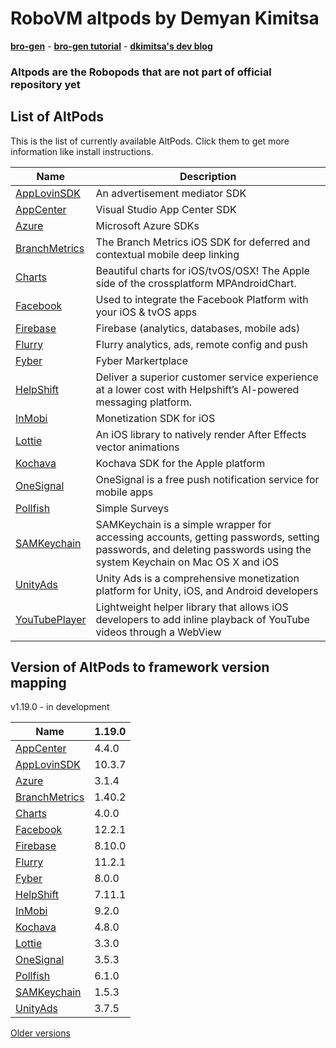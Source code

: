 # RoboVM altpods by Demyan Kimitsa
[**bro-gen**](https://github.com/dkimitsa/robovm-bro-gen) -
[**bro-gen tutorial**](https://dkimitsa.github.io/2017/10/19/bro-gen-tutorial/) -
[**dkimitsa's dev blog**](https://dkimitsa.github.io/)

### Altpods are the Robopods that are not part of official repository yet


## List of AltPods

This is the list of currently available AltPods. Click them to get more information like install instructions.

| Name                               | Description                                                                            |
|------------------------------------|----------------------------------------------------------------------------------------|
| [AppLovinSDK](applovinsdk/)        | An advertisement mediator SDK                                                          |
| [AppCenter](appcenter/)            | Visual Studio App Center SDK                                                           |
| [Azure](azure/)                    | Microsoft Azure SDKs                                                                   |
| [BranchMetrics](branchmetrics/)    | The Branch Metrics iOS SDK for deferred and contextual mobile deep linking             |
| [Charts](charts/)                  | Beautiful charts for iOS/tvOS/OSX! The Apple side of the crossplatform MPAndroidChart. |
| [Facebook](facebook/)              | Used to integrate the Facebook Platform with your iOS & tvOS apps                      |
| [Firebase](firebase/)              | Firebase (analytics, databases, mobile ads)                                            |
| [Flurry](flurry/)                  | Flurry analytics, ads, remote config and push                                          |
| [Fyber](fyber/)                    | Fyber Markertplace                                                                     |
| [HelpShift](helpshift/)            | Deliver a superior customer service experience at a lower cost with Helpshift’s AI-powered messaging platform.|
| [InMobi](inmobi/)                  | Monetization SDK for iOS                                                               |
| [Lottie](lottie/)                  | An iOS library to natively render After Effects vector animations                      |
| [Kochava](kochava/)                | Kochava SDK for the Apple platform                                                     |
| [OneSignal](onesignal/)            | OneSignal is a free push notification service for mobile apps                          |
| [Pollfish](pollfish/)              | Simple Surveys                                                                         |
| [SAMKeychain](samkeychain/)        | SAMKeychain is a simple wrapper for accessing accounts, getting passwords, setting passwords, and deleting passwords using the system Keychain on Mac OS X and iOS|
| [UnityAds](unitryads/)             | Unity Ads is a comprehensive monetization platform for Unity, iOS, and Android developers|
| [YouTubePlayer](youtube/)          | Lightweight helper library that allows iOS developers to add inline playback of YouTube videos through a WebView|


## Version of AltPods to framework version mapping

v1.19.0 - in development

| Name                               | 1.19.0 |
|------------------------------------|--------|
| [AppCenter](appcenter/)            | 4.4.0  |
| [AppLovinSDK](applovinsdk/)        | 10.3.7 |
| [Azure](azure/)                    | 3.1.4  |
| [BranchMetrics](branchmetrics/)    | 1.40.2 |
| [Charts](charts/)                  | 4.0.0  |
| [Facebook](facebook/)              | 12.2.1 |
| [Firebase](firebase/)              | 8.10.0 |
| [Flurry](flurry/)                  | 11.2.1 |
| [Fyber](fyber/)                    | 8.0.0  |
| [HelpShift](helpshift/)            | 7.11.1    |
| [InMobi](inmobi/)                  | 9.2.0  |
| [Kochava](kochava/)                | 4.8.0  |
| [Lottie](lottie/)                  | 3.3.0  |
| [OneSignal](onesignal/)            | 3.5.3  |
| [Pollfish](pollfish/)              | 6.1.0  |
| [SAMKeychain](samkeychain/)        | 1.5.3  |
| [UnityAds](unityads/)              | 3.7.5  |

[Older versions](CHANGELOG.md)